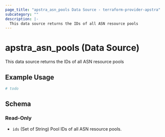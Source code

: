 ```yaml
---
page_title: "apstra_asn_pools Data Source - terraform-provider-apstra"
subcategory: ""
description: |-
  This data source returns the IDs of all ASN resource pools
---
```


# apstra_asn_pools (Data Source)

This data source returns the IDs of all ASN resource pools

## Example Usage

```terraform
# todo
```

<!-- schema generated by tfplugindocs -->
## Schema

### Read-Only

- `ids` (Set of String) Pool IDs of all ASN resource pools.
